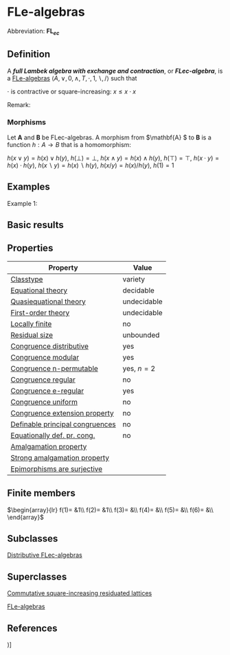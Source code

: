 # FLe-algebras

Abbreviation: **FL$_{ec}$**
## Definition
A ***full Lambek algebra with exchange and contraction***, or ***FLec-algebra***, is a [FLe-algebras](fle-algebras.md) 
$\langle A, \vee, 0, \wedge, T, \cdot, 1, \backslash, /\rangle$ such that


$\cdot$ is contractive or square-increasing:  $x\le x\cdot x$


Remark: 

### Morphisms
Let $\mathbf{A}$ and $\mathbf{B}$ be FLec-algebras. A morphism from $\mathbf{A}
$ to $\mathbf{B}$ is a function $h:A\rightarrow B$ that is a homomorphism: 

$h(x\vee y)=h(x)\vee h(y)$, $h(\bot )=\bot$, $h(x\wedge y)=h(x)\wedge h(y)$, $h(\top )=\top$, 
$h(x\cdot y)=h(x)\cdot h(y)$, $h(x\backslash y)=h(x)\backslash h(y)$, $h(x/y)=h(x)/h(y)$, $h(1)=1$

## Examples
Example 1: 

## Basic results

## Properties


|Property|Value|
|---|---|
|[Classtype](classtype.md)  |variety |
|[Equational theory](equational_theory.md)  |decidable |
|[Quasiequational theory](quasiequational_theory.md)  |undecidable |
|[First-order theory](first-order_theory.md)  |undecidable |
|[Locally finite](locally_finite.md)  |no |
|[Residual size](residual_size.md)  |unbounded |
|[Congruence distributive](congruence_distributive.md)  |yes |
|[Congruence modular](congruence_modular.md)  |yes |
|[Congruence n-permutable](congruence_n-permutable.md)  |yes, $n=2$ |
|[Congruence regular](congruence_regular.md)  |no |
|[Congruence e-regular](congruence_e-regular.md)  |yes |
|[Congruence uniform](congruence_uniform.md)  |no |
|[Congruence extension property](congruence_extension_property.md)  |no |
|[Definable principal congruences](definable_principal_congruences.md)  |no |
|[Equationally def. pr. cong.](equationally_def._pr._cong..md)  |no |
|[Amalgamation property](amalgamation_property.md)  | |
|[Strong amalgamation property](strong_amalgamation_property.md)  | |
|[Epimorphisms are surjective](epimorphisms_are_surjective.md)  | |
## Finite members

$\begin{array}{lr}
f(1)= &1\\
f(2)= &1\\
f(3)= &\\
f(4)= &\\
f(5)= &\\
f(6)= &\\
\end{array}$

## Subclasses
[Distributive FLec-algebras](distributive_flec-algebras.md) 

## Superclasses
[Commutative square-increasing residuated lattices](commutative_square-increasing_residuated_lattices.md) 

[FLe-algebras](fle-algebras.md) 


## References


)]